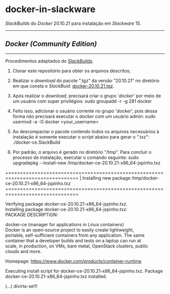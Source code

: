 # docker-in-slackware
*SlackBuilds* do *Docker* 20.10.21 para instalação em *Slackware* 15.

------------------------------
## *Docker (Community Edition)*
---------------------------

Procedimentos adaptados do [*SlackBuilds*](https://slackbuilds.org).

1. Clonar este repositório para obter os arquivos descritos;

2. Realizar o *download* do pacote ".tgz" da versão "20.10.21" no diretório em que consta o *SlackBuid*: [docker-20.10.21.tgz](https://download.docker.com/linux/static/stable/x86_64/docker-20.10.21.tgz).

3. Após realizar o *download*, precisará criar o grupo '*docker*' por meio de um usuário com super privilégios: sudo groupadd -r -g 281 docker

4. Feito isso, adicionar o usuário corrente no grupo '*docker*', pois dessa forma não precisará executar o *docker* com um usuário admin: sudo usermod -a -G docker <your_username>

5. Ao descompactar o pacote contendo todos os arquivos necessários à instalação é somente executar o *script* abaixo para gerar o ".txz": ./docker-ce.SlackBuild

6. Por padrão, o arquivo é gerado no diretório "/tmp". Para concluir o processo de instalação, executar o comando seguinte: sudo upgradepkg --install-new /tmp/docker-ce-20.10.21-x86_64-jspinho.txz

+==============================================================================
| Installing new package /tmp/docker-ce-20.10.21-x86_64-jspinho.txz
+==============================================================================

Verifying package docker-ce-20.10.21-x86_64-jspinho.txz.  
Installing package docker-ce-20.10.21-x86_64-jspinho.txz:  
PACKAGE DESCRIPTION:

docker-ce (manager for applications in Linux containers)  
Docker is an open-source project to easily create lightweight,  
portable, self-sufficient containers from any application. The same  
container that a developer builds and tests on a laptop can run at  
scale, in production, on VMs, bare metal, OpenStack clusters, public  
clouds and more.  

Homepage: https://www.docker.com/products/container-runtime

Executing install script for docker-ce-20.10.21-x86_64-jspinho.txz.
Package docker-ce-20.10.21-x86_64-jspinho.txz installed.

(...) divirta-se!!!
